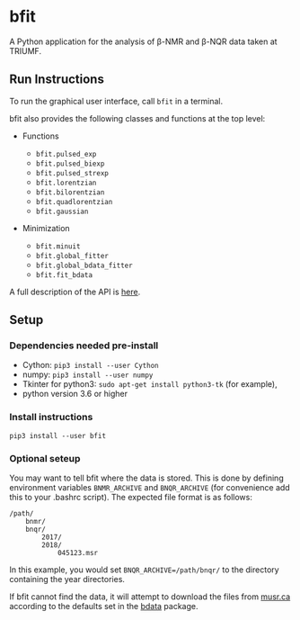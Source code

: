 # bfit

A Python application for the analysis of β-NMR and β-NQR data taken at TRIUMF. 

## Run Instructions

To run the graphical user interface, call `bfit` in a terminal. 

bfit also provides the following classes and functions at the top level:

* Functions
    * `bfit.pulsed_exp`
    * `bfit.pulsed_biexp`
    * `bfit.pulsed_strexp`
    * `bfit.lorentzian` 
    * `bfit.bilorentzian`
    * `bfit.quadlorentzian`
    * `bfit.gaussian`
    
* Minimization
    * `bfit.minuit`
    * `bfit.global_fitter`
    * `bfit.global_bdata_fitter`
    * `bfit.fit_bdata`

A full description of the API is [here](https://github.com/dfujim/bfit/blob/master/bfit/fitting/README.md). 


## Setup

### Dependencies needed pre-install

* Cython: `pip3 install --user Cython`
* numpy: `pip3 install --user numpy`
* Tkinter for python3: `sudo apt-get install python3-tk` (for example), 
* python version 3.6 or higher

### Install instructions

`pip3 install --user bfit`

### Optional seteup

You may want to tell bfit where the data is stored. This is done by defining environment variables
`BNMR_ARCHIVE` and `BNQR_ARCHIVE` (for convenience add this to your .bashrc script). The expected file format is as follows: 

    /path/
        bnmr/
        bnqr/
            2017/
            2018/
                045123.msr

In this example, you would set `BNQR_ARCHIVE=/path/bnqr/` to the directory containing the year directories.

If bfit cannot find the data, it will attempt to download the files from [musr.ca](http://musr.ca/mud/runSel.html) according to the defaults set in the [bdata](https://pypi.org/project/bdata/) package. 
